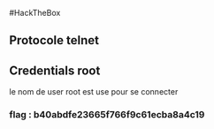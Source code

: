 #HackTheBox 
## Protocole telnet 
## Credentials root
le nom de user root est use pour se connecter
### flag : b40abdfe23665f766f9c61ecba8a4c19
